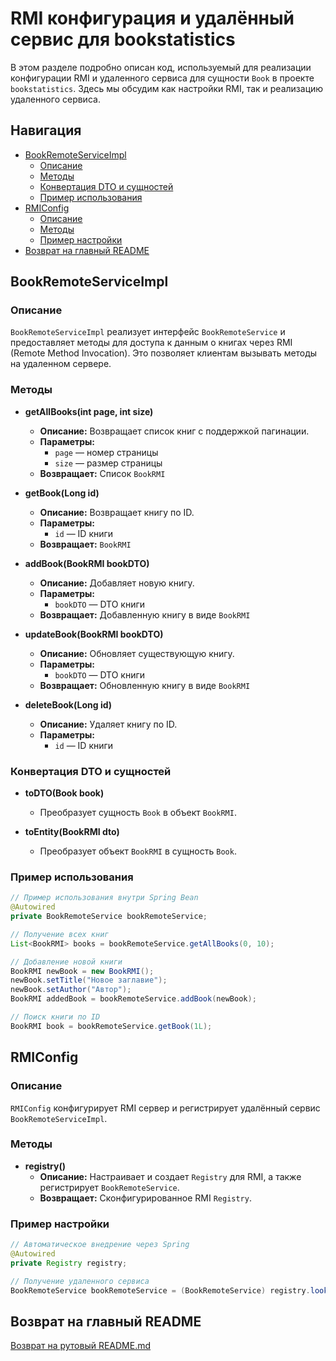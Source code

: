 # RMI конфигурация и удалённый сервис для bookstatistics

В этом разделе подробно описан код, используемый для реализации конфигурации RMI и удаленного сервиса для сущности `Book` в проекте `bookstatistics`. Здесь мы обсудим как настройки RMI, так и реализацию удаленного сервиса.

## Навигация

- [BookRemoteServiceImpl](#bookremoteserviceimpl)
  - [Описание](#описание)
  - [Методы](#методы)
  - [Конвертация DTO и сущностей](#конвертация-dto-и-сущностей)
  - [Пример использования](#пример-использования)
- [RMIConfig](#rmiconfig)
  - [Описание](#описание-1)
  - [Методы](#методы-1)
  - [Пример настройки](#пример-настройки)
- [Возврат на главный README](#возврат-на-главный-readme)

## BookRemoteServiceImpl

### Описание

`BookRemoteServiceImpl` реализует интерфейс `BookRemoteService` и предоставляет методы для доступа к данным о книгах через RMI (Remote Method Invocation). Это позволяет клиентам вызывать методы на удаленном сервере.

### Методы

- **getAllBooks(int page, int size)**
  - **Описание:** Возвращает список книг с поддержкой пагинации.
  - **Параметры:** 
    - `page` — номер страницы
    - `size` — размер страницы
  - **Возвращает:** Список `BookRMI`

- **getBook(Long id)**
  - **Описание:** Возвращает книгу по ID.
  - **Параметры:** 
    - `id` — ID книги
  - **Возвращает:** `BookRMI`

- **addBook(BookRMI bookDTO)**
  - **Описание:** Добавляет новую книгу.
  - **Параметры:** 
    - `bookDTO` — DTO книги
  - **Возвращает:** Добавленную книгу в виде `BookRMI`

- **updateBook(BookRMI bookDTO)**
  - **Описание:** Обновляет существующую книгу.
  - **Параметры:** 
    - `bookDTO` — DTO книги
  - **Возвращает:** Обновленную книгу в виде `BookRMI`

- **deleteBook(Long id)**
  - **Описание:** Удаляет книгу по ID.
  - **Параметры:** 
    - `id` — ID книги

### Конвертация DTO и сущностей

- **toDTO(Book book)**
  - Преобразует сущность `Book` в объект `BookRMI`.

- **toEntity(BookRMI dto)**
  - Преобразует объект `BookRMI` в сущность `Book`.

### Пример использования

```java
// Пример использования внутри Spring Bean
@Autowired
private BookRemoteService bookRemoteService;

// Получение всех книг
List<BookRMI> books = bookRemoteService.getAllBooks(0, 10);

// Добавление новой книги
BookRMI newBook = new BookRMI();
newBook.setTitle("Новое заглавие");
newBook.setAuthor("Автор");
BookRMI addedBook = bookRemoteService.addBook(newBook);

// Поиск книги по ID
BookRMI book = bookRemoteService.getBook(1L);
```

## RMIConfig

### Описание

`RMIConfig` конфигурирует RMI сервер и регистрирует удалённый сервис `BookRemoteServiceImpl`.

### Методы

- **registry()**
    - **Описание:** Настраивает и создает `Registry` для RMI, а также регистрирует `BookRemoteService`.
    - **Возвращает:** Сконфигурированное RMI `Registry`.

### Пример настройки

```java
// Автоматическое внедрение через Spring
@Autowired
private Registry registry;

// Получение удаленного сервиса
BookRemoteService bookRemoteService = (BookRemoteService) registry.lookup("BookRemoteService");
```

## Возврат на главный README

[Возврат на рутовый README.md](../../../../README.md)